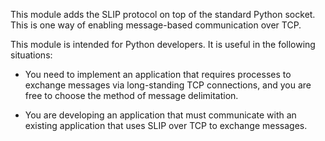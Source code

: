 This module adds the SLIP protocol on top of the standard Python socket. This is one way of enabling message-based communication over TCP.

This module is intended for Python developers. It is useful in the following situations:

  * You need to implement an application that requires processes to exchange messages via long-standing TCP connections, and you are free to choose the method of message delimitation.

  * You are developing an application that must communicate with an existing application that uses SLIP over TCP to exchange messages.